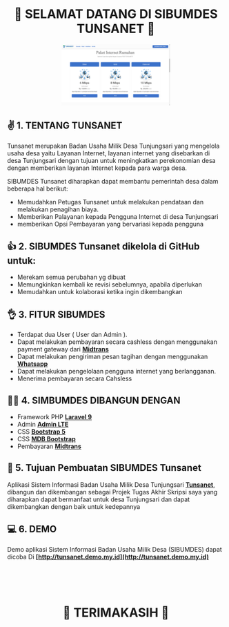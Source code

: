 <h1 align="center">👋 SELAMAT DATANG DI SIBUMDES TUNSANET 👋</h1>
<center><img src="https://github.com/nopal087/Tunsanet/blob/master/Screenshot%20(140).png" width="50%" alt="Laravel Logo"></center>

## ✌️ 1. TENTANG TUNSANET

Tunsanet merupakan Badan Usaha Milik Desa Tunjungsari yang mengelola usaha desa yaitu Layanan Internet, layanan internet yang disebarkan di desa Tunjungsari dengan tujuan untuk meningkatkan perekonomian desa dengan memberikan layanan Internet kepada para warga desa.

SIBUMDES Tunsanet diharapkan dapat membantu pemerintah desa dalam beberapa hal berikut:

-   Memudahkan Petugas Tunsanet untuk melakukan pendataan dan melakukan penagihan biaya.
-   Memberikan Palayanan kepada Pengguna Internet di desa Tunjungsari
-   memberikan Opsi Pembayaran yang bervariasi kepada pengguna

## 👍 2. SIBUMDES Tunsanet dikelola di GitHub untuk:

- Merekam semua perubahan yg dibuat
- Memungkinkan kembali ke revisi sebelumnya, apabila diperlukan
- Memudahkan untuk kolaborasi ketika ingin dikembangkan

## 👌 3. FITUR SIBUMDES
- Terdapat dua User ( User dan Admin ).
- Dapat melakukan pembayaran secara cashless dengan menggunakan payment gateway dari **[Midtrans](https://midtrans.com/id)**
- Dapat melakukan pengiriman pesan tagihan dengan menggunakan **[Whatsapp](https://www.whatsapp.com/?lang=id)**
- Dapat melakukan pengelolaan pengguna internet yang berlangganan.
- Menerima pembayaran secara Cahsless


## 👷‍♂️ 4. SIMBUMDES DIBANGUN DENGAN 

-   Framework PHP **[Laravel 9](https://laravel.com/)**
-  Admin **[Admin LTE](https://adminlte.io/)**
-  CSS **[Bootstrap 5](https://getbootstrap.com/docs/5.3/getting-started/introduction/)**
-  CSS **[MDB Bootstrap](https://mdbootstrap.com/)**
-  Pembayaran **[Midtrans](https://midtrans.com/id)**

## 🥳 5. Tujuan Pembuatan SIBUMDES Tunsanet
Aplikasi Sistem Informasi Badan Usaha Milik Desa Tunjungsari **[Tunsanet](https://tunsanet.my.id)**, dibangun dan dikembangan sebagai Projek Tugas Akhir Skripsi saya yang diharapkan dapat bermanfaat untuk desa Tunjungsari dan dapat dikembangkan dengan baik untuk kedepannya

## 💻 6. DEMO
Demo aplikasi Sistem Informasi Badan Usaha Milik Desa (SIBUMDES) dapat dicoba Di **[http://tunsanet.demo.my.id](http://tunsanet.demo.my.id)**

<br><br><br>
<h1 align="center">👋 TERIMAKASIH 👋</h1>

